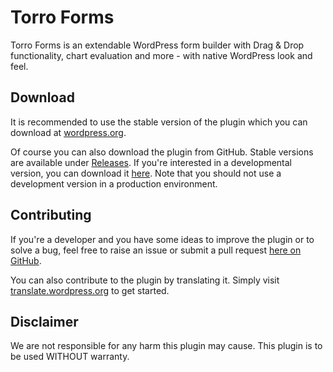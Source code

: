 # Torro Forms

Torro Forms is an extendable WordPress form builder with Drag & Drop functionality, chart evaluation and more - with native WordPress look and feel.

## Download

It is recommended to use the stable version of the plugin which you can download at [wordpress.org](https://wordpress.org/plugins/torro-forms/).

Of course you can also download the plugin from GitHub. Stable versions are available under [Releases](https://github.com/awsmug/torro-forms/releases). If you're interested in a developmental version, you can download it [here](https://github.com/awsmug/torro-forms/archive/develop.zip). Note that you should not use a development version in a production environment.

## Contributing

If you're a developer and you have some ideas to improve the plugin or to solve a bug, feel free to raise an issue or submit a pull request [here on GitHub](https://github.com/awsmug/torro-forms).

You can also contribute to the plugin by translating it. Simply visit [translate.wordpress.org](https://translate.wordpress.org/projects/wp-plugins/torro-forms) to get started.

## Disclaimer

We are not responsible for any harm this plugin may cause. This plugin is to be used WITHOUT warranty.
